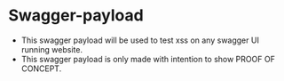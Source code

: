 # Swagger-payload

- This swagger payload will be used to test xss on any swagger UI running website. 
- This swagger payload is only made with intention to show PROOF OF CONCEPT.
